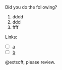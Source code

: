 Did you do the following?
1. dddd
2. ddd
3. ffff


Links:
- [ ] [a](../README.md#a)
- [ ] [b](../README.md#b)

@extsoft, please review.
